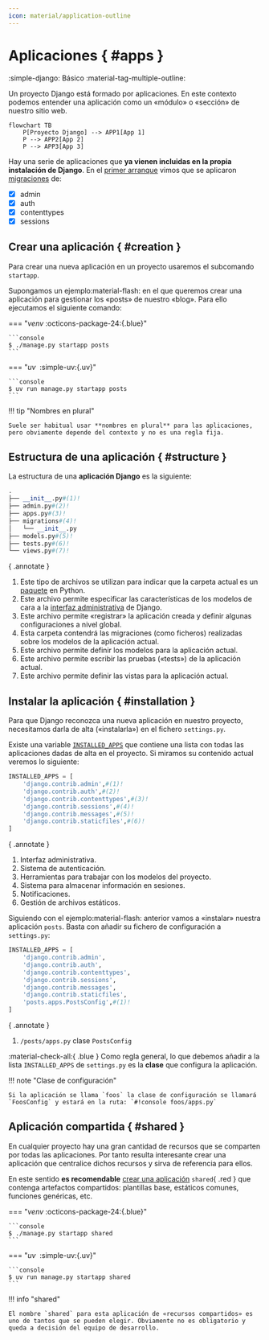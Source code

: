 ```yaml
---
icon: material/application-outline
---
```


# Aplicaciones { #apps }

<span class="djversion basic">:simple-django: Básico :material-tag-multiple-outline:</span>

Un proyecto Django está formado por aplicaciones. En este contexto podemos entender una aplicación como un «módulo» o «sección» de nuestro sitio web.

```mermaid
flowchart TB
    P[Proyecto Django] --> APP1[App 1]
    P --> APP2[App 2]
    P --> APP3[App 3]
```

Hay una serie de aplicaciones que **ya vienen incluidas en la propia instalación de Django**. En el [primer arranque](setup.md#first-launch) vimos que se aplicaron [migraciones](models.md#migrations) de:

- [x] admin
- [x] auth
- [x] contenttypes
- [x] sessions

## Crear una aplicación { #creation }

Para crear una nueva aplicación en un proyecto usaremos el subcomando `startapp`.

Supongamos un <span class="example">ejemplo:material-flash:</span> en el que queremos crear una aplicación para gestionar los «posts» de nuestro «blog». Para ello ejecutamos el siguiente comando:

=== "*venv* :octicons-package-24:{.blue}"

    ```console
    $ ./manage.py startapp posts
    ```

=== "*uv* &nbsp;:simple-uv:{.uv}"

    ```console
    $ uv run manage.py startapp posts
    ```

!!! tip "Nombres en plural"

    Suele ser habitual usar **nombres en plural** para las aplicaciones, pero obviamente depende del contexto y no es una regla fija.

## Estructura de una aplicación { #structure }

La estructura de una **aplicación Django** es la siguiente:

```python
.
├── __init__.py#(1)!
├── admin.py#(2)!
├── apps.py#(3)!
├── migrations#(4)!
│   └── __init__.py
├── models.py#(5)!
├── tests.py#(6)!
└── views.py#(7)!
```
{ .annotate }

1. Este tipo de archivos se utilizan para indicar que la carpeta actual es un [paquete](https://docs.python.org/3/tutorial/modules.html#packages) en Python.
2. Este archivo permite especificar las características de los modelos de cara a la [interfaz administrativa](https://docs.djangoproject.com/en/dev/ref/contrib/admin/) de Django.
3. Este archivo permite «registrar» la aplicación creada y definir algunas configuraciones a nivel global.
4. Esta carpeta contendrá las migraciones (como ficheros) realizadas sobre los modelos de la aplicación actual.
5. Este archivo permite definir los modelos para la aplicación actual.
6. Este archivo permite escribir las pruebas («tests») de la aplicación actual.
7. Este archivo permite definir las vistas para la aplicación actual.

## Instalar la aplicación { #installation }

Para que Django reconozca una nueva aplicación en nuestro proyecto, necesitamos darla de alta («instalarla») en el fichero `settings.py`.

Existe una variable [`INSTALLED_APPS`](https://docs.djangoproject.com/en/stable/ref/settings/#std-setting-INSTALLED_APPS) que contiene una lista con todas las aplicaciones dadas de alta en el proyecto. Si miramos su contenido actual veremos lo siguiente:

```python
INSTALLED_APPS = [
    'django.contrib.admin',#(1)!
    'django.contrib.auth',#(2)!
    'django.contrib.contenttypes',#(3)!
    'django.contrib.sessions',#(4)!
    'django.contrib.messages',#(5)!
    'django.contrib.staticfiles',#(6)!
]
```
{ .annotate }

1. Interfaz administrativa.
2. Sistema de autenticación.
3. Herramientas para trabajar con los modelos del proyecto.
4. Sistema para almacenar información en sesiones.
5. Notificaciones.
6. Gestión de archivos estáticos.

Siguiendo con el <span class="example">ejemplo:material-flash:</span> anterior vamos a «instalar» nuestra aplicación `posts`. Basta con añadir su fichero de configuración a `settings.py`:

```python hl_lines="8"
INSTALLED_APPS = [
    'django.contrib.admin',
    'django.contrib.auth',
    'django.contrib.contenttypes',
    'django.contrib.sessions',
    'django.contrib.messages',
    'django.contrib.staticfiles',
    'posts.apps.PostsConfig',#(1)!
]
```
{ .annotate }

1. `/posts/apps.py` clase `PostsConfig`

:material-check-all:{ .blue } Como regla general, lo que debemos añadir a la lista `INSTALLED_APPS` de `settings.py` es la **clase** que configura la aplicación.

!!! note "Clase de configuración"

    Si la aplicación se llama `foos` la clase de configuración se llamará `FoosConfig` y estará en la ruta: `#!console foos/apps.py`

## Aplicación compartida { #shared }

En cualquier proyecto hay una gran cantidad de recursos que se comparten por todas las aplicaciones. Por tanto resulta interesante crear una aplicación que centralice dichos recursos y sirva de referencia para ellos.

En este sentido **es recomendable** [crear una aplicación](#creation) `shared`{ .red } que contenga artefactos compartidos: plantillas base, estáticos comunes, funciones genéricas, etc.

=== "*venv* :octicons-package-24:{.blue}"

    ```console
    $ ./manage.py startapp shared
    ```

=== "*uv* &nbsp;:simple-uv:{.uv}"

    ```console
    $ uv run manage.py startapp shared
    ```

!!! info "shared"

    El nombre `shared` para esta aplicación de «recursos compartidos» es uno de tantos que se pueden elegir. Obviamente no es obligatorio y queda a decisión del equipo de desarrollo.
